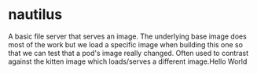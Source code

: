 # nautilus

A basic file server that serves an image. The underlying base image does most
of the work but we load a specific image when building this one so that we
can test that a pod's image really changed. Often used to contrast against
the kitten image which loads/serves a different image.Hello World
